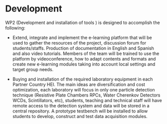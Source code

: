 # Development

WP2 (Development and installation of tools ) is designed to accomplish the following:

* Extend, integrate and implement the e-learning platform that will be used to gather the resources of the project, discussion forum for students/staffs. Production of documentation in English and Spanish and also video tutorials. Members of the team will be trained to use the platform by videoconference, how to adapt contents and formats and create new e-learning modules taking into account local settings and target group needs.

* Buying and installation of the required laboratory equipment in each Partner Country HEI. The main ideas are diversification and cost optimization, each laboratory will focus in only one particle detection technique (Resistive Plate Chambers RPCs, Water Cherenkov Detectors WCDs, Scintillators, etc), students, teaching and technical staff will have remote access to the detection system and data will be stored in a central repository. A prototype testbench will be installed to allow students to develop, construct and test data acquisition modules.
